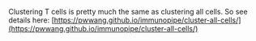 Clustering T cells is pretty much the same as clustering all cells. So see details here: [https://pwwang.github.io/immunopipe/cluster-all-cells/](https://pwwang.github.io/immunopipe/cluster-all-cells/)